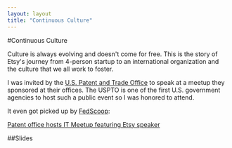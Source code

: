 ```yaml
---
layout: layout
title: "Continuous Culture"
---
```


#Continuous Culture

Culture is always evolving and doesn't come for free. This is the story of
Etsy's journey from 4-person startup to an international organization and
the culture that we all work to foster.

I was invited by the [U.S. Patent and Trade Office](http://www.uspto.gov/) to
speak at a meetup they sponsored at their offices. The USPTO is one of the first
U.S. government agencies to host such a public event so I was honored to attend.

It even got picked up by [FedScoop](http://fedscoop.com/):

[Patent office hosts IT Meetup featuring Etsy speaker](http://fedscoop.com/patent-office-hosts-meetup-featuring-etsy-speaker/)

##Slides
<script async class="speakerdeck-embed" data-id="916807f07f450132d6c52a0240a77894" data-ratio="1.77777777777778" src="//speakerdeck.com/assets/embed.js"></script>

